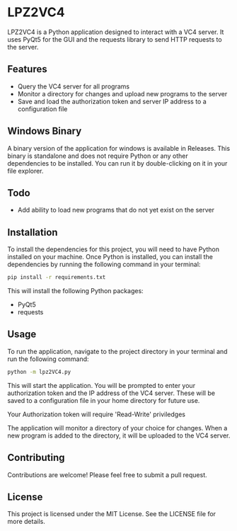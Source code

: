 # LPZ2VC4

LPZ2VC4 is a Python application designed to interact with a VC4 server. It uses PyQt5 for the GUI and the requests library to send HTTP requests to the server.

## Features

- Query the VC4 server for all programs
- Monitor a directory for changes and upload new programs to the server
- Save and load the authorization token and server IP address to a configuration file

## Windows Binary

A binary version of the application for windows is available in Releases. This binary is standalone and does not require Python or any other dependencies to be installed. You can run it by double-clicking on it in your file explorer.

## Todo
- Add ability to load new programs that do not yet exist on the server

## Installation

To install the dependencies for this project, you will need to have Python installed on your machine. Once Python is installed, you can install the dependencies by running the following command in your terminal:

```bash
pip install -r requirements.txt
```

This will install the following Python packages:

- PyQt5
- requests

## Usage

To run the application, navigate to the project directory in your terminal and run the following command:

```bash
python -m lpz2VC4.py
```

This will start the application. You will be prompted to enter your authorization token and the IP address of the VC4 server. These will be saved to a configuration file in your home directory for future use.

Your Authorization token will require 'Read-Write' priviledges

The application will monitor a directory of your choice for changes. When a new program is added to the directory, it will be uploaded to the VC4 server.

## Contributing

Contributions are welcome! Please feel free to submit a pull request.

## License

This project is licensed under the MIT License. See the LICENSE file for more details.